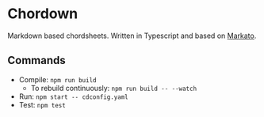# Chordown

Markdown based chordsheets. Written in Typescript and based on [Markato](https://markato.studio/).

## Commands

* Compile: `npm run build`
    * To rebuild continuously: `npm run build -- --watch`
* Run: `npm start -- cdconfig.yaml`
* Test: `npm test`
